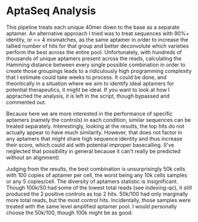 # AptaSeq Analysis

This pipeline treats each unique 40mer down to the base as a separate aptamer. An alternative approach I tried was to treat sequences with 90%+ identity, or <= 4 mismatches, as the same aptamer in order to increase the tallied number of hits for that group and better deconvolute which varieties perform the best across the entire pool. Unfortunately, with hundreds of thousands of unique aptamers present across the reads, calculating the Hamming distance between every single possible combination in order to create those groupings leads to a ridiculously high programming complexity that I estimate could take weeks to process. It could be done, and theoritically in a situation where we aim to identify ideal aptamers for potential therapeutics, it might be ideal. If you want to look at how I apprached the analysis, it is left in the script, though bypassed and commented out.

Because here we are more interested in the performance of specific aptamers (namely the controls) in each condition, similar sequences can be treated separately. Interestingly, looking at the results, the top hits do not actually appear to have much similarity. However, that does not factor in any aptamers that might share high sequence identity and thus increase their score, which could aid with potential improper basecalling. (I've neglected that possibility in general because it can't really be predicted without an alignment)

Judging from the results, the best combination is unsurprisingly 50k cells with 100 copies of aptamer per cell, the worst being any 10k cells samples or any 5 copies/cell. The diversity of aptamers statistic is insignificant. Though 100k/50 had some of the lowest total reads (see indexing-qc), it still produced the 2 positive controls as top 2 hits. 50k/100 had only marginally more total reads, but the most control hits. Incidentally, those samples were treated with the same level amplified aptamer pool. I would personally choose the 50k/100, though 100k might be as good.
